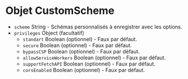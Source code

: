 # Objet CustomScheme

* `scheme` String - Schémas personnalisés à enregistrer avec les options.
* `privileges` Object (facultatif)
  * `standart` Boolean (optionnel) - Faux par défaut.
  * `secure` Boolean (optionnel) - Faux par défaut.
  * `bypassCSP` Boolean (optionnel) - Faux par défaut.
  * `allowServiceWorkers` Boolean (optionnel) - Faux par défaut.
  * `supportFetchAPI` Boolean (optionnel) - Faux par défaut.
  * `corsEnabled` Boolean (optionnel) - Faux par défaut.
